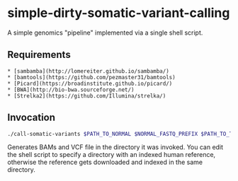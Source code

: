 # simple-dirty-somatic-variant-calling
A simple genomics "pipeline" implemented via a single shell script.

## Requirements

    * [sambamba](http://lomereiter.github.io/sambamba/)
    * [bamtools](https://github.com/pezmaster31/bamtools)
    * [Picard](https://broadinstitute.github.io/picard/)
    * [BWA](http://bio-bwa.sourceforge.net/)
    * [Strelka2](https://github.com/Illumina/strelka/)

## Invocation 
```sh
./call-somatic-variants $PATH_TO_NORMAL $NORMAL_FASTQ_PREFIX $PATH_TO_TUMOR $TUMOR_FASTQ_PREFIX
```

Generates BAMs and VCF file in the directory it was invoked. You can edit the shell script to specify a directory with an indexed human reference, otherwise the reference gets downloaded and indexed in the same directory. 
